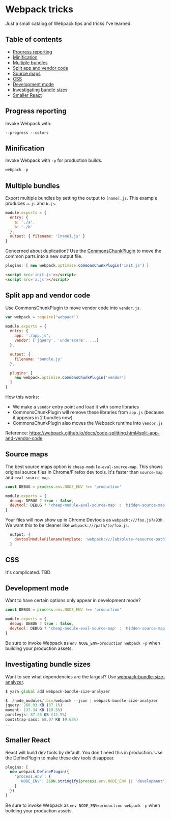 # Webpack tricks

Just a small catalog of Webpack tips and tricks I've learned.

Table of contents
-----------------

* [Progress reporting](#progress-reporting)
* [Minification](#minification)
* [Multiple bundles](#multiple-bundles)
* [Split app and vendor code](#split-app-and-vendor-code)
* [Source maps](#source-maps)
* [CSS](#css)
* [Development mode](#development-mode)
* [Investigating bundle sizes](#investigating-bundle-sizes)
* [Smaller React](#smaller-react)

Progress reporting
------------------

Invoke Webpack with:

```
--progress --colors
```

Minification
------------

Invoke Webpack with `-p` for production builds.

```js
webpack -p
```

Multiple bundles
----------------

Export multiple bundles by setting the output to `[name].js`. This example produces `a.js` and `b.js`.

```js
module.exports = {
  entry: {
    a: './a',
    b: './b'
  },
  output: { filename: '[name].js' }
}
```

Concerned about duplication? Use the [CommonsChunkPlugin](https://webpack.github.io/docs/list-of-plugins.html#commonschunkplugin) to move the common parts into a new output file.

```js
plugins: [ new webpack.optimize.CommonsChunkPlugin('init.js') ]
```

```html
<script src='init.js'></script>
<script src='a.js'></script>
```

Split app and vendor code
-------------------------

Use CommonsChunkPlugin to move vendor code into `vendor.js`.

```js
var webpack = require('webpack')

module.exports = {
  entry: {
    app: './app.js',
    vendor: ['jquery', 'underscore', ...]
  },

  output: {
    filename: 'bundle.js'
  },

  plugins: [
    new webpack.optimize.CommonsChunkPlugin('vendor')
  ]
}
```

How this works:

- We make a `vendor` entry point and load it with some libraries
- CommonsChunkPlugin will remove these libraries from `app.js` (because it appears in 2 bundles now)
- CommonsChunkPlugin also moves the Webpack runtime into `vendor.js`

Reference: <https://webpack.github.io/docs/code-splitting.html#split-app-and-vendor-code>

Source maps
-----------

The best source maps option is `cheap-module-eval-source-map`. This shows original source files in Chrome/Firefox dev tools. It's faster than `source-map` and `eval-source-map`.

```js
const DEBUG = process.env.NODE_ENV !== 'production'

module.exports = {
  debug: DEBUG ? true : false,
  devtool: DEBUG ? 'cheap-module-eval-source-map' : 'hidden-source-map'
}
```

Your files will now show up in Chrome Devtools as `webpack:///foo.js?a93h`. We want this to be cleaner like `webpack:///path/to/foo.js`.

```js
  output: {
    devtoolModuleFilenameTemplate: 'webpack:///[absolute-resource-path]'
  }
```

CSS
---

It's complicated. TBD

Development mode
----------------

Want to have certain options only appear in development mode?

```js
const DEBUG = process.env.NODE_ENV !== 'production'

module.exports = {
  debug: DEBUG ? true : false,
  devtool: DEBUG ? 'cheap-module-eval-source-map' : 'hidden-source-map'
}
```

Be sure to invoke Webpack as `env NODE_ENV=production webpack -p` when building your production assets.

Investigating bundle sizes
--------------------------

Want to see what dependencies are the largest? Use [webpack-bundle-size-analyzer](https://github.com/robertknight/webpack-bundle-size-analyzer).

```js
$ yarn global add webpack-bundle-size-analyzer
```

```js
$ ./node_modules/.bin/webpack --json | webpack-bundle-size-analyzer
jquery: 260.93 KB (37.1%)
moment: 137.34 KB (19.5%)
parsleyjs: 87.88 KB (12.5%)
bootstrap-sass: 68.07 KB (9.68%)
...
```

Smaller React
-------------

React will build dev tools by default. You don't need this in production. Use the DefinePlugin to make these dev tools disappear.

```js
plugins: [
  new webpack.DefinePlugin({
    'process.env': {
      'NODE_ENV': JSON.stringify(process.env.NODE_ENV || 'development')
    }
  })
]
```

Be sure to invoke Webpack as `env NODE_ENV=production webpack -p` when building your production assets.
